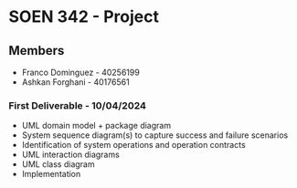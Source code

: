 # SOEN 342 - Project

## Members

- Franco Dominguez - 40256199
- Ashkan Forghani - 40176561

### First Deliverable - 10/04/2024

- UML domain model + package diagram
- System sequence diagram(s) to capture success and failure scenarios
- Identification of system operations and operation contracts
- UML interaction diagrams
- UML class diagram
- Implementation
